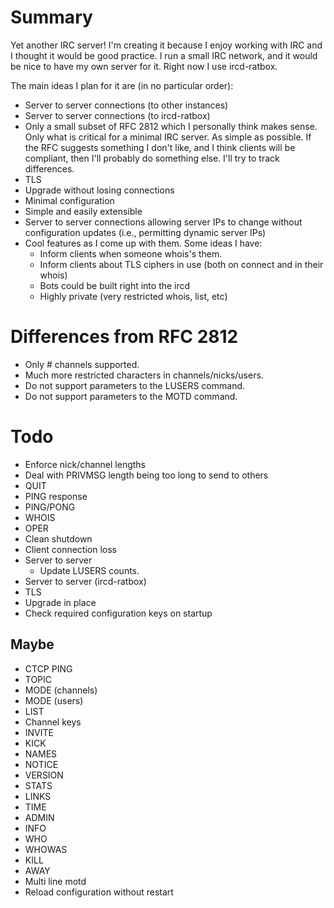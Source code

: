 # Summary

Yet another IRC server! I'm creating it because I enjoy working with IRC and I
thought it would be good practice. I run a small IRC network, and it would be
nice to have my own server for it. Right now I use ircd-ratbox.

The main ideas I plan for it are (in no particular order):

  * Server to server connections (to other instances)
  * Server to server connections (to ircd-ratbox)
  * Only a small subset of RFC 2812 which I personally think makes sense. Only
    what is critical for a minimal IRC server. As simple as possible. If the
    RFC suggests something I don't like, and I think clients will be compliant,
    then I'll probably do something else. I'll try to track differences.
  * TLS
  * Upgrade without losing connections
  * Minimal configuration
  * Simple and easily extensible
  * Server to server connections allowing server IPs to change without
    configuration updates (i.e., permitting dynamic server IPs)
  * Cool features as I come up with them. Some ideas I have:
    * Inform clients when someone whois's them.
    * Inform clients about TLS ciphers in use (both on connect and in their
      whois)
    * Bots could be built right into the ircd
    * Highly private (very restricted whois, list, etc)


# Differences from RFC 2812

  * Only # channels supported.
  * Much more restricted characters in channels/nicks/users.
  * Do not support parameters to the LUSERS command.
  * Do not support parameters to the MOTD command.


# Todo

  * Enforce nick/channel lengths
  * Deal with PRIVMSG length being too long to send to others
  * QUIT
  * PING response
  * PING/PONG
  * WHOIS
  * OPER
  * Clean shutdown
  * Client connection loss
  * Server to server
    * Update LUSERS counts.
  * Server to server (ircd-ratbox)
  * TLS
  * Upgrade in place
  * Check required configuration keys on startup


## Maybe
  * CTCP PING
  * TOPIC
  * MODE (channels)
  * MODE (users)
  * LIST
  * Channel keys
  * INVITE
  * KICK
  * NAMES
  * NOTICE
  * VERSION
  * STATS
  * LINKS
  * TIME
  * ADMIN
  * INFO
  * WHO
  * WHOWAS
  * KILL
  * AWAY
  * Multi line motd
  * Reload configuration without restart
